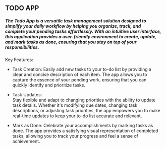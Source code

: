 ## TODO APP

##### The Todo App is a versatile task management solution designed to simplify your daily workflow by helping you organize, track, and complete your pending tasks effortlessly. With an intuitive user interface, this application provides a user-friendly environment to create, update, and mark tasks as done, ensuring that you stay on top of your responsibilities.
 Key Features:
 
 - Task Creation:
Easily add new tasks to your to-do list by providing a clear and concise description of each item. The app allows you to capture the essence of your pending work, ensuring that you can quickly identify and prioritize tasks.

  

- Task Updates:  
Stay flexible and adapt to changing priorities with the ability to update task details. Whether it's modifying due dates, changing task descriptions, or adjusting task priorities, the app empowers you to make real-time updates to keep your to-do list accurate and relevant.

  

- Mark as Done:
Celebrate your accomplishments by marking tasks as done. The app provides a satisfying visual representation of completed tasks, allowing you to track your progress and feel a sense of achievement.